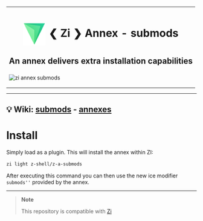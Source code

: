 <table align="center"><tr><td>
<h1 align="center">
  <p><a href="https://github.com/z-shell/zi">
    <img align="center" src="https://github.com/z-shell/zi/raw/main/docs/images/logo.png" alt="Logo" width="60px" height="60px" /></a>
    ❮ Zi ❯ Annex - submods </p>
</h1>
 <h2 align="center">
  <p> An annex delivers extra installation capabilities</p>
 </h2>
  <p><img align="center" src="https://github.com/z-shell/z-a-submods/raw/main/docs/images/screenshot.png" alt="zi annex submods" width="100%" height="auto" ></p>
</td></tr></table><hr />

## 💡 Wiki: [submods](https://wiki.zshell.dev/ecosystem/annexes/submods) - [annexes](https://wiki.zshell.dev/ecosystem/-annexes)

# Install

Simply load as a plugin. This will install the annex within ZI:

```zsh
zi light z-shell/z-a-submods
```

After executing this command you can then use the new ice modifier `submods''` provided by the annex.

---

> **Note**
> 
> This repository is compatible with [Zi](https://github.com/z-shell/zi)
